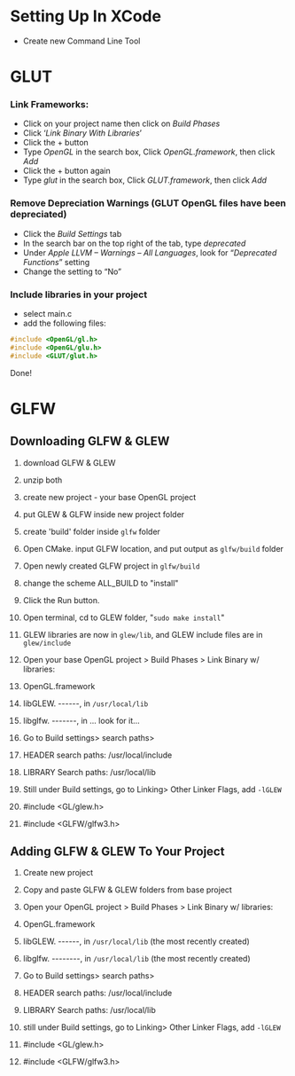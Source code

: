 # Setting Up In XCode

* Create new Command Line Tool

# GLUT

### Link Frameworks:

* Click on your project name then click on _Build Phases_
* Click ‘_Link Binary With Libraries_’
* Click the + button
* Type _OpenGL_ in the search box, Click _OpenGL.framework_, then click _Add_
* Click the + button again
* Type _glut_ in the search box, Click _GLUT.framework_, then click _Add_ 

### Remove Depreciation Warnings \(GLUT OpenGL files have been depreciated\)

* Click the _Build Settings_ tab
* In the search bar on the top right of the tab, type _deprecated_
* Under _Apple LLVM – Warnings – All Languages_, look for “_Deprecated Functions_” setting
* Change the setting to “No”

### Include libraries in your project

* select main.c
* add the following files:

```c++
#include <OpenGL/gl.h>
#include <OpenGL/glu.h>
#include <GLUT/glut.h>
```

Done!

# GLFW

## Downloading GLFW & GLEW

1. download GLFW & GLEW
2. unzip both
3. create new project - your base OpenGL project
4. put GLEW & GLFW inside new project folder
5. create 'build' folder inside `glfw` folder
6. Open CMake. input GLFW location, and put output as `glfw/build` folder
7. Open newly created GLFW project in `glfw/build`
  1. change the scheme ALL\_BUILD to "install" 
  2. Click the Run button.

8. Open terminal, cd to GLEW folder, "`sudo make install`"
  1. GLEW libraries are now in `glew/lib`, and GLEW include files are in `glew/include`

9. Open your base OpenGL project &gt; Build Phases &gt; Link Binary w\/ libraries:
  1. OpenGL.framework
  2. libGLEW. ------, in `/usr/local/lib`
  3. libglfw. -------, in ... look for it...

10. Go to Build settings&gt; search paths&gt; 
  1. HEADER search paths: \/usr\/local\/include
  2. LIBRARY Search paths: \/usr\/local\/lib

11. Still under Build settings, go to Linking&gt; Other Linker Flags, add `-lGLEW`

12. \#include &lt;GL\/glew.h&gt; 
13. \#include &lt;GLFW\/glfw3.h&gt;

## Adding GLFW & GLEW To Your Project

1. Create new project
2. Copy and paste GLFW & GLEW folders from base project
3. Open your OpenGL project &gt; Build Phases &gt; Link Binary w\/ libraries: 
  1. OpenGL.framework 
  2. libGLEW. ------, in `/usr/local/lib` \(the most recently created\)
  3. libglfw. --------, in  `/usr/local/lib` \(the most recently created\)

4. Go to Build settings&gt; search paths&gt; 

  1. HEADER search paths: \/usr\/local\/include 

  2. LIBRARY Search paths: \/usr\/local\/lib


5. still under Build settings, go to Linking&gt; Other Linker Flags, add `-lGLEW`
6. \#include &lt;GL\/glew.h&gt;
7. \#include &lt;GLFW\/glfw3.h&gt;

